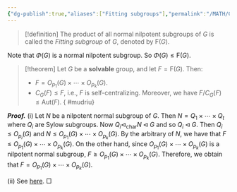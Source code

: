 ```yaml
---
{"dg-publish":true,"aliases":["Fitting subgroups"],"permalink":"/MATH/Cards/Nodes/Fitting Subgroups/","dgPassFrontmatter":true}
---
```



> [!definition]
> The product of all normal nilpotent subgroups of $G$ is called the *Fitting subgroup* of $G$, denoted by $\mathrm F(G)$. 

Note that $\Phi(G)$ is a normal nilpotent subgroup. So $\Phi(G)\leqslant\mathrm{F}(G)$.

> [!theorem]
> Let $G$ be a **solvable** group, and let $F=\mathrm F(G)$. Then:
> - $F=O_{p_1}(G)\times\cdots\times O_{p_k}(G)$.
> - $C_G(F)\leqslant F$, i.e., $F$ is self-centralizing. Moreover, we have $F/C_G(F)\leqslant\mathrm{Aut}(F)$.
{ #mudriu}


**_Proof._**
(i) Let $N$ be a nilpotent normal subgroup of $G$. Then $N=Q_1\times\cdots\times Q_t$ where $Q_i$ are Sylow subgroups. Now $Q_i\lhd_{\mathrm{char}} N\lhd G$ and so $Q_i\lhd G$. Then $Q_i\leqslant O_{p_i}(G)$ and $N\leqslant O_{p_1}(G)\times\cdots\times O_{p_k}(G)$. By the arbitrary of $N$, we have that $F\leqslant O_{p_1}(G)\times\cdots\times O_{p_k}(G)$. On the other hand, since $O_{p_1}(G)\times\cdots\times O_{p_k}(G)$ is a nilpotent normal subgroup, $F\geqslant O_{p_1}(G)\times\cdots\times O_{p_k}(G)$. Therefore, we obtain that $F=O_{p_1}(G)\times\cdots\times O_{p_k}(G)$. 

(ii) See [here](https://groupprops.subwiki.org/wiki/Solvable_implies_Fitting_subgroup_is_self-centralizing). 
□


